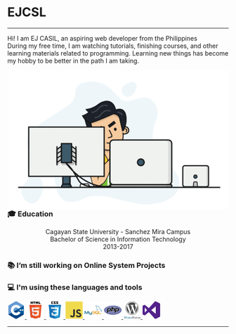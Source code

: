 <h1>EJCSL</h1>
<hr>
<p>
  Hi! I am EJ CASIL, an aspiring web developer from the Philippines <br>
  During my free time, I am watching tutorials, finishing courses, and other learning materials related to programming. Learning new things has become my hobby to be better in the path I am taking. 
</p>

<img align="right" alt="Developer GIF" src="https://github.com/boringdeveloper/boringdeveloper/blob/master/developer.gif?raw=true" width="500" height="auto" />

### 🎓 Education
<p align="center">
Cagayan State University - Sanchez Mira Campus
<br>
Bachelor of Science in Information Technology
 <br>
 2013-2017</p>

### 📚 I’m still working on Online System Projects

### 💻 I'm using these languages and tools
<p align="left"><a href="#" target="_blank"> <img src="https://raw.githubusercontent.com/devicons/devicon/master/icons/cplusplus/cplusplus-original.svg" alt="cplusplus" width="40" height="40"/> </a> 
<a href="#" target="_blank"> <img src="https://raw.githubusercontent.com/devicons/devicon/master/icons/html5/html5-original-wordmark.svg" alt="html5" width="40" height="40"/> </a> 
<a href="#" target="_blank"> <img src="https://raw.githubusercontent.com/devicons/devicon/master/icons/css3/css3-original-wordmark.svg" alt="css3" width="40" height="40"/> </a> 
<a href="#" target="_blank"> <img src="https://raw.githubusercontent.com/devicons/devicon/master/icons/javascript/javascript-original.svg" alt="javascript" width="40" height="40"/> </a> 
<a href="#" target="_blank"> <img src="https://github.com/devicons/devicon/blob/master/icons/mysql/mysql-original-wordmark.svg" alt="MySql" width="40" height="40"/> </a>
<a href="#" target="_blank"> <img src="https://github.com/devicons/devicon/blob/master/icons/php/php-original.svg" alt="PHP" width="40" height="40"/> </a>
<a href="#" target="_blank"> <img src="https://github.com/devicons/devicon/blob/master/icons/wordpress/wordpress-original.svg" alt="WordPress" width="40" height="40"/> </a>
<a href="#" target="_blank"> <img src="https://github.com/devicons/devicon/blob/master/icons/visualstudio/visualstudio-plain.svg" alt="Visual Studio" width="40" height="40"/> </a></p>
<hr>
